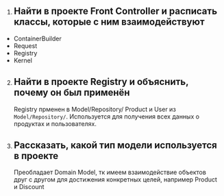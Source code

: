 1. ## Найти в проекте Front Controller и расписать классы, которые с ним взаимодействуют

* ContainerBuilder
* Request 
* Registry 
* Kernel

2. ## Найти в проекте Registry и объяснить, почему он был применён

   Registry прменен в Model/Repository/ Product и User из `Model/Repository/`. Используется для получения всех данных о продуктах и пользователях. 

3. ## Рассказать, какой тип модели используется в проекте

   Преобладает Domain Model, тк имеем взаимодействие объектов друг с другом
   для достижения конкретных целей, например Product и Discount

   

